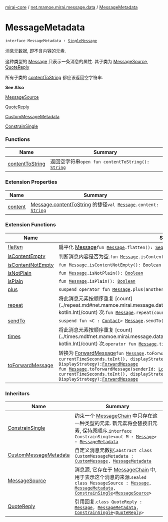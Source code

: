 [mirai-core](../../index.md) / [net.mamoe.mirai.message.data](../index.md) / [MessageMetadata](./index.md)

# MessageMetadata

`interface MessageMetadata : `[`SingleMessage`](../-single-message.md)

消息元数据, 即不含内容的元素.

这种类型的 [Message](../-message/index.md) 只表示一条消息的属性. 其子类为 [MessageSource](../-message-source/index.md), [QuoteReply](../-quote-reply/index.md)

所有子类的 [contentToString](content-to-string.md) 都应该返回空字符串.

**See Also**

[MessageSource](../-message-source/index.md)

[QuoteReply](../-quote-reply/index.md)

[CustomMessageMetadata](../-custom-message-metadata/index.md)

[ConstrainSingle](../-constrain-single/index.md)

### Functions

| Name | Summary |
|---|---|
| [contentToString](content-to-string.md) | 返回空字符串`open fun contentToString(): `[`String`](https://kotlinlang.org/api/latest/jvm/stdlib/kotlin/-string/index.html) |

### Extension Properties

| Name | Summary |
|---|---|
| [content](../content.md) | [Message.contentToString](../-message/content-to-string.md) 的捷径`val `[`Message`](../-message/index.md)`.content: `[`String`](https://kotlinlang.org/api/latest/jvm/stdlib/kotlin/-string/index.html) |

### Extension Functions

| Name | Summary |
|---|---|
| [flatten](../flatten.md) | 扁平化 [Message](../-message/index.md)`fun `[`Message`](../-message/index.md)`.flatten(): `[`Sequence`](https://kotlinlang.org/api/latest/jvm/stdlib/kotlin.sequences/-sequence/index.html)`<`[`SingleMessage`](../-single-message.md)`>` |
| [isContentEmpty](../is-content-empty.md) | 判断消息内容是否为空.`fun `[`Message`](../-message/index.md)`.isContentEmpty(): `[`Boolean`](https://kotlinlang.org/api/latest/jvm/stdlib/kotlin/-boolean/index.html) |
| [isContentNotEmpty](../is-content-not-empty.md) | `fun `[`Message`](../-message/index.md)`.isContentNotEmpty(): `[`Boolean`](https://kotlinlang.org/api/latest/jvm/stdlib/kotlin/-boolean/index.html) |
| [isNotPlain](../is-not-plain.md) | `fun `[`Message`](../-message/index.md)`.isNotPlain(): `[`Boolean`](https://kotlinlang.org/api/latest/jvm/stdlib/kotlin/-boolean/index.html) |
| [isPlain](../is-plain.md) | `fun `[`Message`](../-message/index.md)`.isPlain(): `[`Boolean`](https://kotlinlang.org/api/latest/jvm/stdlib/kotlin/-boolean/index.html) |
| [plus](../plus.md) | `suspend operator fun `[`Message`](../-message/index.md)`.plus(another: Flow<`[`Message`](../-message/index.md)`>): `[`MessageChain`](../-message-chain/index.md) |
| [repeat](../repeat.md) | 将此消息元素按顺序重复 [count](../repeat.md#net.mamoe.mirai.message.data$repeat(net.mamoe.mirai.message.data.Message, kotlin.Int)/count) 次.`fun `[`Message`](../-message/index.md)`.repeat(count: `[`Int`](https://kotlinlang.org/api/latest/jvm/stdlib/kotlin/-int/index.html)`): `[`MessageChain`](../-message-chain/index.md) |
| [sendTo](../send-to.md) | `suspend fun <C : `[`Contact`](../../net.mamoe.mirai.contact/-contact/index.md)`> `[`Message`](../-message/index.md)`.sendTo(contact: C): `[`MessageReceipt`](../../net.mamoe.mirai.message/-message-receipt/index.md)`<C>` |
| [times](../times.md) | 将此消息元素按顺序重复 [count](../times.md#net.mamoe.mirai.message.data$times(net.mamoe.mirai.message.data.Message, kotlin.Int)/count) 次.`operator fun `[`Message`](../-message/index.md)`.times(count: `[`Int`](https://kotlinlang.org/api/latest/jvm/stdlib/kotlin/-int/index.html)`): `[`MessageChain`](../-message-chain/index.md) |
| [toForwardMessage](../to-forward-message.md) | 转换为 [ForwardMessage](../-forward-message/index.md)`fun `[`Message`](../-message/index.md)`.toForwardMessage(sender: `[`User`](../../net.mamoe.mirai.contact/-user/index.md)`, time: `[`Int`](https://kotlinlang.org/api/latest/jvm/stdlib/kotlin/-int/index.html)` = currentTimeSeconds.toInt(), displayStrategy: DisplayStrategy = DisplayStrategy): `[`ForwardMessage`](../-forward-message/index.md)<br>`fun `[`Message`](../-message/index.md)`.toForwardMessage(senderId: `[`Long`](https://kotlinlang.org/api/latest/jvm/stdlib/kotlin/-long/index.html)`, senderName: `[`String`](https://kotlinlang.org/api/latest/jvm/stdlib/kotlin/-string/index.html)`, time: `[`Int`](https://kotlinlang.org/api/latest/jvm/stdlib/kotlin/-int/index.html)` = currentTimeSeconds.toInt(), displayStrategy: DisplayStrategy = DisplayStrategy): `[`ForwardMessage`](../-forward-message/index.md) |

### Inheritors

| Name | Summary |
|---|---|
| [ConstrainSingle](../-constrain-single/index.md) | 约束一个 [MessageChain](../-message-chain/index.md) 中只存在这一种类型的元素. 新元素将会替换旧元素, 保持原顺序.`interface ConstrainSingle<out M : `[`Message`](../-message/index.md)`> : `[`MessageMetadata`](./index.md) |
| [CustomMessageMetadata](../-custom-message-metadata/index.md) | 自定义消息元数据.`abstract class CustomMessageMetadata : `[`CustomMessage`](../-custom-message/index.md)`, `[`MessageMetadata`](./index.md) |
| [MessageSource](../-message-source/index.md) | 消息源, 它存在于 [MessageChain](../-message-chain/index.md) 中, 用于表示这个消息的来源.`sealed class MessageSource : `[`Message`](../-message/index.md)`, `[`MessageMetadata`](./index.md)`, `[`ConstrainSingle`](../-constrain-single/index.md)`<`[`MessageSource`](../-message-source/index.md)`>` |
| [QuoteReply](../-quote-reply/index.md) | 引用回复.`class QuoteReply : `[`Message`](../-message/index.md)`, `[`MessageMetadata`](./index.md)`, `[`ConstrainSingle`](../-constrain-single/index.md)`<`[`QuoteReply`](../-quote-reply/index.md)`>` |
